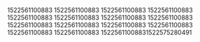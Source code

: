 1522561100883
1522561100883
1522561100883
1522561100883
1522561100883
1522561100883
1522561100883
1522561100883
1522561100883
1522561100883
1522561100883
1522561100883
1522561100883
1522561100883
15225611008831522575280491